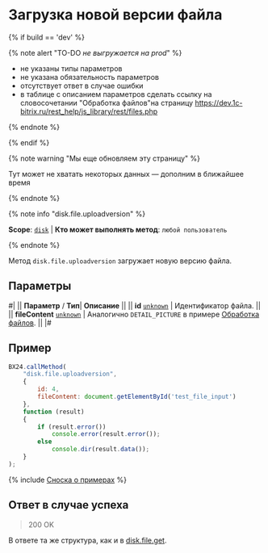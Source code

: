 # Загрузка новой версии файла

{% if build == 'dev' %}

{% note alert "TO-DO _не выгружается на prod_" %}

- не указаны типы параметров
- не указана обязательность параметров
- отсутствует ответ в случае ошибки
- в таблице с описанием параметров сделать ссылку на словосочетании "Обработка файлов"на страницу https://dev.1c-bitrix.ru/rest_help/js_library/rest/files.php

{% endnote %}

{% endif %}

{% note warning "Мы еще обновляем эту страницу" %}

Тут может не хватать некоторых данных — дополним в ближайшее время

{% endnote %}

{% note info "disk.file.uploadversion" %}

**Scope**: [`disk`](../../scopes/permissions.md) | **Кто может выполнять метод**: `любой пользователь`

{% endnote %}

Метод `disk.file.uploadversion` загружает новую версию файла.

## Параметры

#|
||  **Параметр** / **Тип**| **Описание** ||
|| **id**
[`unknown`](../../data-types.md) | Идентификатор файла. ||
|| **fileContent**
[`unknown`](../../data-types.md) | Аналогично `DETAIL_PICTURE` в примере [Обработка файлов](.). ||
|#

## Пример

```js
BX24.callMethod(
    "disk.file.uploadversion",
    {
        id: 4,
        fileContent: document.getElementById('test_file_input')
    },
    function (result)
    {
        if (result.error())
            console.error(result.error());
        else
            console.dir(result.data());
    }
);
```
{% include [Сноска о примерах](../../../_includes/examples.md) %}

## Ответ в случае успеха

> 200 OK

В ответе та же структура, как и в [disk.file.get](./disk-file-get.md).